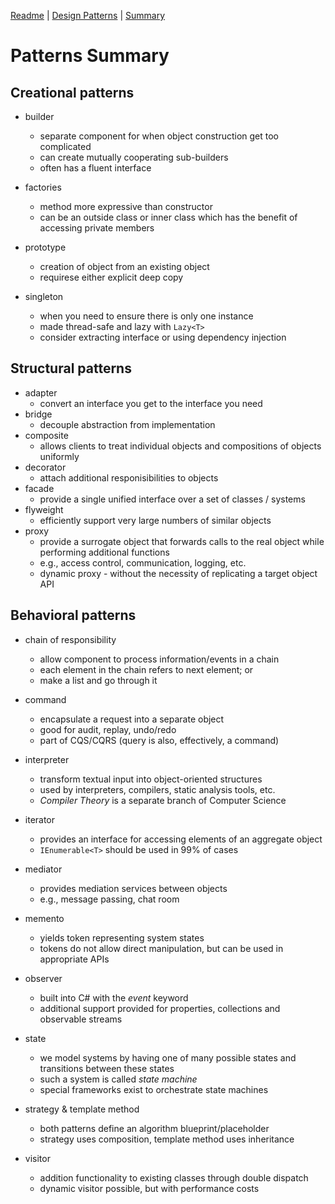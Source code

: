 [Readme](README.md) | [Design Patterns](patterns.md) | [Summary](summary.md)

# Patterns Summary

## Creational patterns

- builder
    - separate component for when object construction get too complicated
    - can create mutually cooperating sub-builders
    - often has a fluent interface

- factories
    - method more expressive than constructor
    - can be an outside class or inner class which has the benefit of accessing private members

- prototype
    - creation of object from an existing object
    - requirese either explicit deep copy

- singleton
    - when you need to ensure there is only one instance
    - made thread-safe and lazy with `Lazy<T>`
    - consider extracting interface or using dependency injection

## Structural patterns

- adapter
    - convert an interface you get to the interface you need
- bridge
    - decouple abstraction from implementation
- composite
    - allows clients to treat individual objects and compositions of objects uniformly
- decorator
    - attach additional responisibilities to objects
- facade
    - provide a single unified interface over a set of classes / systems
- flyweight
    - efficiently support very large numbers of similar objects
- proxy
    - provide a surrogate object that forwards calls to the real object while performing additional functions
    - e.g., access control, communication, logging, etc.
    - dynamic proxy - without the necessity of replicating a target object API

## Behavioral patterns

- chain of responsibility
    - allow component to process information/events in a chain
    - each element in the chain refers to next element; or
    - make a list and go through it

- command 
    - encapsulate a request into a separate object
    - good for audit, replay, undo/redo
    - part of CQS/CQRS (query is also, effectively, a command)

- interpreter
    - transform textual input into object-oriented structures
    - used by interpreters, compilers, static analysis tools, etc.
    - _Compiler Theory_ is a separate branch of Computer Science

- iterator
    - provides an interface for accessing elements of an aggregate object
    - `IEnumerable<T>` should be used in 99% of cases

- mediator
    - provides mediation services between objects
    - e.g., message passing, chat room

- memento
    - yields token representing system states
    - tokens do not allow direct manipulation, but can be used in appropriate APIs

- observer
    - built into C# with the _event_ keyword
    - additional support provided for properties, collections and observable streams

- state
    - we model systems by having one of many possible states and transitions between these states
    - such a system is called _state machine_
    - special frameworks exist to orchestrate state machines

- strategy & template method
    - both patterns define an algorithm blueprint/placeholder
    - strategy uses composition, template method uses inheritance

- visitor
    - addition functionality to existing classes through double dispatch
    - dynamic visitor possible, but with performance costs
